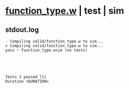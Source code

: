 # [function_type.w](../../../../examples/tests/valid/function_type.w) | test | sim

## stdout.log
```log
- Compiling valid/function_type.w to sim...
✔ Compiling valid/function_type.w to sim...
pass ─ function_type.wsim (no tests)
 




Tests 1 passed (1) 
Duration <DURATION>

```

